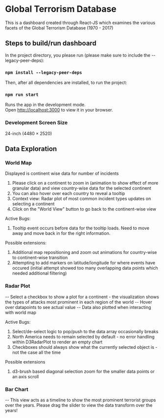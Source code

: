 # Global Terrorism Database
This is a dashboard created through React-JS which examines the various facets of the Global Terrorism Database (1970 - 2017)

## Steps to build/run dashboard

In the project directory, you please run (please make sure to include the --legacy-peer-deps):

### `npm install --legacy-peer-deps`

Then, after all dependencies are installed, to run the project:

### `npm run start`

Runs the app in the development mode.\
Open [http://localhost:3000](http://localhost:3000) to view it in your browser.

### Development Screen Size
24-inch (4480 × 2520)

## Data Exploration

### World Map
Displayed is continent wise data for number of incidents
1) Please click on a continent to zoom in (animation to show effect of more granular data) and view country-wise data for the selected continent
2) You can also hover over each country to reveal a tooltip
3) Context view: Radar plot of most common incident types updates on selecting a continent
4) Click on the "World View" button to go back to the continent-wise view

Active Bugs:
1) Tooltip event occurs before data for the tooltip loads. Need to move away and move back in for the right information.

Possible extensions:
1) Additional map repositioning and zoom out animations for country-wise to continent-wise transition
2) Attempting to add markers on latitude/longitude for where events have occured (initial attempt showed too many overlapping data points which needed additional filtering)


### Radar Plot
-- Select a checkbox to show a plot for a continent - the visualization shows the types of attacks most prominent in each region of the world
-- Hover over datapoints to see actual value
-- Data also plotted when interacting with world map

Active Bugs:
1) Select/de-select logic to pop/push to the data array occasionally breaks
2) North America needs to remain selected by default - no error handling within D3RadarPlot to render an empty chart
3) Checkboxes should always show what the currently selected object is - not the case all the time

Possible extensions
1) d3-brush based diagonal selection zoom for the smaller data points or an axis scroll

### Bar Chart
-- This view acts as a timeline to show the most prominent terrorist groups over the years. Please drag the slider to view the data transform over the years!



